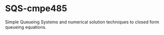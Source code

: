 # SQS-cmpe485
Simple Queueing Systems and numerical solution techniques to closed form queueing equations. 
